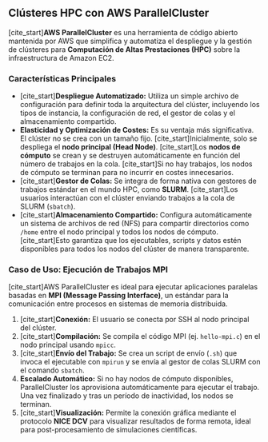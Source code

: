 ## Clústeres HPC con AWS ParallelCluster

[cite_start]**AWS ParallelCluster** es una herramienta de código abierto mantenida por AWS que simplifica y automatiza el despliegue y la gestión de clústeres para **Computación de Altas Prestaciones (HPC)** sobre la infraestructura de Amazon EC2.

### Características Principales

* [cite_start]**Despliegue Automatizado:** Utiliza un simple archivo de configuración para definir toda la arquitectura del clúster, incluyendo los tipos de instancia, la configuración de red, el gestor de colas y el almacenamiento compartido.
* **Elasticidad y Optimización de Costes:** Es su ventaja más significativa. El clúster no se crea con un tamaño fijo. [cite_start]Inicialmente, solo se despliega el **nodo principal (Head Node)**. [cite_start]Los **nodos de cómputo** se crean y se destruyen automáticamente en función del número de trabajos en la cola. [cite_start]Si no hay trabajos, los nodos de cómputo se terminan para no incurrir en costes innecesarios.
* [cite_start]**Gestor de Colas:** Se integra de forma nativa con gestores de trabajos estándar en el mundo HPC, como **SLURM**. [cite_start]Los usuarios interactúan con el clúster enviando trabajos a la cola de SLURM (`sbatch`).
* [cite_start]**Almacenamiento Compartido:** Configura automáticamente un sistema de archivos de red (NFS) para compartir directorios como `/home` entre el nodo principal y todos los nodos de cómputo. [cite_start]Esto garantiza que los ejecutables, scripts y datos estén disponibles para todos los nodos del clúster de manera transparente.

### Caso de Uso: Ejecución de Trabajos MPI

[cite_start]AWS ParallelCluster es ideal para ejecutar aplicaciones paralelas basadas en **MPI (Message Passing Interface)**, un estándar para la comunicación entre procesos en sistemas de memoria distribuida.

1.  [cite_start]**Conexión:** El usuario se conecta por SSH al nodo principal del clúster.
2.  [cite_start]**Compilación:** Se compila el código MPI (ej. `hello-mpi.c`) en el nodo principal usando `mpicc`.
3.  [cite_start]**Envío del Trabajo:** Se crea un script de envío (`.sh`) que invoca el ejecutable con `mpirun` y se envía al gestor de colas SLURM con el comando `sbatch`.
4.  **Escalado Automático:** Si no hay nodos de cómputo disponibles, ParallelCluster los aprovisiona automáticamente para ejecutar el trabajo. Una vez finalizado y tras un período de inactividad, los nodos se terminan.
5.  [cite_start]**Visualización:** Permite la conexión gráfica mediante el protocolo **NICE DCV** para visualizar resultados de forma remota, ideal para post-procesamiento de simulaciones científicas.
